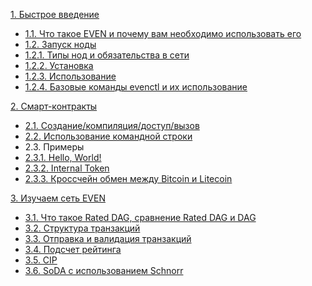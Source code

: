 [1. Быстрое введение](ru/fast_intro.md)
  - [1.1. Что такое EVEN и почему вам необходимо использовать его](ru/app.md)
  - [1.2. Запуск ноды]()
  - [1.2.1. Типы нод и обязательства в сети]()
  - [1.2.2. Установка](ru/install.md)
  - [1.2.3. Использование](ru/usage.md)
  - [1.2.4. Базовые команды evenctl и их использование](ru/evenctl.md)
  
[2. Смарт-контракты](ru/smart_contracts.md)
  - [2.1. Создание/компиляция/доступ/вызов](ru/smart_contracts_manage.md)
  - [2.2. Использование командной строки](ru/smart_contracts_evenctl.md)
  - 2.3. Примеры
  - [2.3.1. Hello, World!]()
  - [2.3.2. Internal Token]()
  - [2.3.3. Кроссчейн обмен между Bitcoin и Litecoin]()

[3. Изучаем сеть EVEN]()
  - [3.1. Что такое Rated DAG, сравнение Rated DAG и DAG](ru/app.md)
  - [3.2. Структура транзакций](ru/app.md)
  - [3.3. Отправка и валидация транзакций](ru/app.md)
  - [3.4. Подсчет рейтинга](ru/app.md)
  - [3.5. CIP](ru/app.md)
  - [3.6. SoDA с использованием Schnorr](ru/app.md)

<!-- - [Использование IPFS](ru/ipfs.md)
- [Базовый протокол сети](ru/basic-protocol.md)
- [Расширенный протокол сети](ru/extended.md)
- Cообщения
  - [Общая структура](ru/message.md)
  - [Реализация](ru/transaction-implementation.md)
  - [Создание сети](ru/private-conn.md)
  - [Кросс-чейн обмен](ru/chain.md)
  - Алгоритмы
    - [Rated DAG, PoS<sup>n</sup>](ru/posn.md)
    - [Мультиподписи](ru/schnorr.md)
- Умные контракты
  - [Сравнение некоторых виртуальных машин](ru/vm-comparison.md)
  - [Итоги тестирования виртуальных машин](ru/vm-evaluation-results.md)
- [Памятка писателям](ru/howto.md) -->
